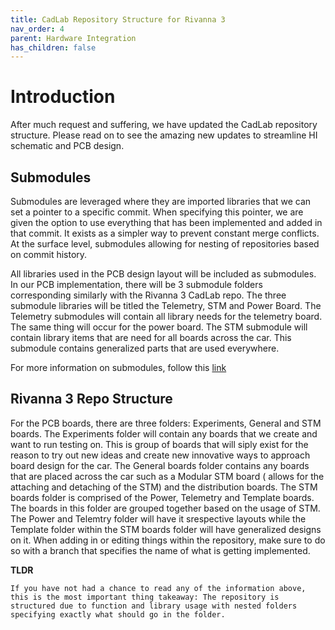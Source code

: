 ```yaml
---
title: CadLab Repository Structure for Rivanna 3
nav_order: 4
parent: Hardware Integration
has_children: false
---
```

# Introduction
After much request and suffering, we have updated the CadLab repository structure. Please read on to see the amazing new updates to streamline HI schematic and PCB design.

## Submodules
Submodules are leveraged where they are imported libraries that we can set a pointer to a specific commit. When specifying this pointer, we are given the option to use everything that has been implemented and added in that commit. It exists as a simpler way to prevent constant merge conflicts.  At the surface level, submodules allowing for nesting of repositories based on commit history. 

All libraries used in the PCB design layout will be included as submodules. In our PCB implementation, there will be 3 submodule folders corresponding similarly with the Rivanna 3 CadLab repo. The three submodule libraries will be titled the Telemetry, STM and Power Board. The Telemetry submodules will contain all library needs for the telemetry board. The same thing will occur for the power board. The STM submodule will contain library items that are need for all boards across the car. This submodule contains generalized parts that are used everywhere. 

For more information on submodules, follow this [link](https://www.youtube.com/watch?v=8Z4Cmhji_FQ)


## Rivanna 3 Repo Structure

For the PCB boards, there are three folders: Experiments, General and STM boards. The Experiments folder will contain any boards that we create and want to run testing on. This is group of boards that will siply exist for the reason to try out new ideas and create new innovative ways to approach board design for the car.  The General boards folder contains any boards that are placed across the car such as a Modular STM board ( allows for the attaching and detaching of the STM) and the distribution boards. The STM boards folder is comprised of the Power, Telemetry and Template boards. The boards in this folder are grouped together based on the usage of STM. The Power and Telemtry folder will have it srespective layouts while the Template folder within the STM boards folder will have generalized designs on it. When adding in or editing things within the repository, make sure to do so with a branch that specifies the name of what is getting implemented.

**TLDR**

    If you have not had a chance to read any of the information above, this is the most important thing takeaway: The repository is structured due to function and library usage with nested folders specifying exactly what should go in the folder. 


